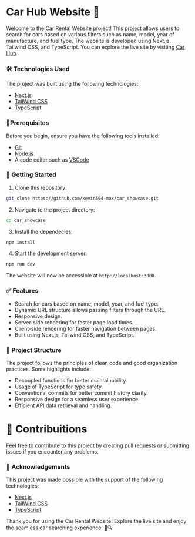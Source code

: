 # Car Hub Website 🚗

Welcome to the Car Rental Website project! This project allows users to search for cars based on various filters such as name, model, year of manufacture, and fuel type. The website is developed using Next.js, Tailwind CSS, and TypeScript. You can explore the live site by visiting [Car Hub](https://car-showcase-ttn7.vercel.app/).

### 🛠 Technologies Used

The project was built using the following technologies:

* [Next.js](https://nextjs.org/)
* [TailWind CSS](https://tailwindcss.com/)
* [TypeScript](https://www.typescriptlang.org/)

### 📌Prerequisites

Before you begin, ensure you have the following tools installed:

* [Git](https://git-scm.com/)
* [Node.js](https://nodejs.org/en)
* A code editor such as [VSCode](https://code.visualstudio.com/)

### 🚀 Getting Started

1. Clone this repository:

```bash
git clone https://github.com/kevin504-max/car_showcase.git
```

2. Navigate to the project directory:

```bash
cd car_showcase
```

3. Install the dependecies:
```bash
npm install
```

4. Start the development server:

```bash
npm run dev
```

The website will now be accessible at `http://localhost:3000`.

### ✅ Features

* Search for cars based on name, model, year, and fuel type.
* Dynamic URL structure allows passing filters through the URL.
* Responsive design.
* Server-side rendering for faster page load times.
* Client-side rendering for faster navigation between pages.
* Built using Next.js, Tailwind CSS, and TypeScript.

### 📝 Project Structure

The project follows the principles of clean code and good organization practices. Some highlights include:

* Decoupled functions for better maintainability.
* Usage of TypeScript for type safety.
* Conventional commits for better commit history clarity.
* Responsive design for a seamless user experience.
* Efficient API data retrieval and handling.

# 🤝 Contribuitions

Feel free to contribute to this project by creating pull requests or submitting issues if you encounter any problems.

### 🧠 Acknowledgements

This project was made possible with the support of the following technologies:

* [Next.js](https://nextjs.org/)
* [TailWind CSS](https://tailwindcss.com/)
* [TypeScript](https://www.typescriptlang.org/)

Thank you for using the Car Rental Website! Explore the live site and enjoy the seamless car searching experience. 🚗🔍
